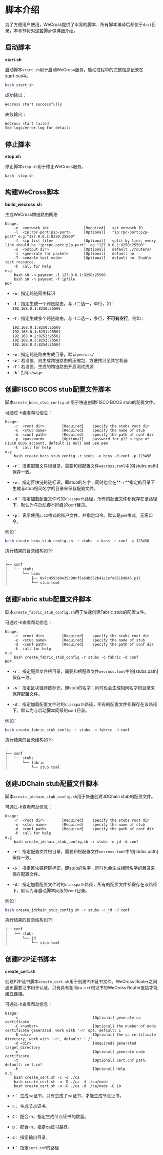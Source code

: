 # 脚本介绍

为了方便用户使用，WeCross提供了丰富的脚本，所有脚本编译后都位于`dist`目录，本章节将对这些脚步做详细介绍。

## 启动脚本

**start.sh**

启动脚本`start.sh`用于启动WeCross服务，启动过程中的完整信息记录在start.out中。

```bash
bash start.sh
```

成功输出：
```bash
Wecross start successfully
```

失败输出：
```bash
WeCross start failed 
See logs/error.log for details 
```

## 停止脚本

**stop.sh**

停止脚本`stop.sh`用于停止WeCross服务。

```bash
bash  stop.sh
```

## 构建WeCross脚本

**build_wecross.sh**

生成WeCross跨链路由网络

```
Usage:
    -n  <network id>                [Required]   set network ID
    -l  <ip:rpc-port:p2p-port>      [Optional]   "ip:rpc-port:p2p-port" e.g:"127.0.0.1:8250:25500"
    -f  <ip list file>              [Optional]   split by line, every line should be "ip:rpc-port:p2p-port". eg "127.0.0.1:8250:25500"
    -o  <output dir>                [Optional]   default ./routers/
    -z  <generate tar packet>       [Optional]   default no
    -T  <enable test mode>          [Optional]   default no. Enable test resource.
    -h  call for help
e.g
    bash $0 -n payment -l 127.0.0.1:8250:25500
    bash $0 -n payment -f ipfile
EOF
```

- **`-n`**：指定跨链网络标识
- **`-l`**：指定生成一个跨链路由，与`-f`二选一，单行，如：`192.168.0.1:8250:25500`
- **`-f`**：指定生成多个跨链路由，与`-l`二选一，多行，**不可有空行**，例如：

    ```
    192.168.0.1:8250:25500
    192.168.0.1:8251:25501
    192.168.0.2:8252:25502
    192.168.0.3:8253:25503
    192.168.0.4:8254:25504 
    ```
* **`-o`**：指定跨链路由生成目录，默认`wecross/`
* **`-z`**：若设置，则生成跨链路由的压缩包，方便拷贝至其它机器
* **`-T`**：若设置，生成的跨链路由开启测试资源
* **`-h`**：打印Usage

## 创建FISCO BCOS stub配置文件脚本

脚本`create_bcos_stub_config.sh`用于快速创建FISCO BCOS stub的配置文件。

可通过-h查看帮助信息：

```
Usage:
    -r  <root dir>        [Required]    specify the stubs root dir
    -o  <stub name>       [Required]    specify the name of stub
    -d  <conf path>       [Required]    specify the path of conf dir
    -p  <password>        [Optional]    password for p12 a type of FISCO BCOS account, default is null and use pem
    -h  call for help
e.g
    bash create_bcos_stub_config -r stubs -o bcos -d conf -p 123456
```

- **`-r`**： 
指定配置文件根目录，需要和根配置文件`wecross.toml`中的[stubs.path]保存一致。

- **`-o`**：
指定区块链跨链标识，即stub的名字；同时也会在**`-r`**指定的目录下生成与stub相同名字的目录来保存配置文件。

- **`-d`**：
指定加载配置文件时的`classpath`路径，所有的配置文件都保存在该路径下，默认为与启动脚本同级的`conf`目录。

- **`-p`**：
表示使用`p.12`格式的账户文件，并指定口令。默认是`pem`格式，无需口令。

例如：
```bash
bash create_bcos_stub_config.sh -r stubs -o bcos -d conf -p 123456
```
执行结果的目录结构如下:
```bash
.
├── conf
│   └── stubs
│       └── bcos
│           ├── 0x7c459bb9e35c90cf5a64b562b41c2efa951b9845.p12
│           └── stub.toml
```

## 创建Fabric stub配置文件脚本

脚本`create_fabric_stub_config.sh`用于快速创建Fabric stub的配置文件。

可通过-h查看帮助信息：

```
Usage:
    -r  <root dir>        [Required]    specify the stubs root dir
    -o  <stub name>       [Required]    specify the name of stub
    -d  <conf path>       [Required]    specify the path of conf dir
    -h  call for help
e.g
    bash create_fabric_stub_config -r stubs -o fabric -d conf
EOF
```

- **`-r`**： 
指定配置文件根目录，需要和根配置文件`wecross.toml`中的[stubs.path]保存一致。

- **`-o`**：
指定区块链跨链标识，即stub的名字；同时也会生成相同名字的目录来保存配置文件。

- **`-d`**：
指定加载配置文件时的`classpath`路径，所有的配置文件都保存在该路径下，默认为与启动脚本同级的`conf`目录。


例如：
```bash
bash create_fabric_stub_config -r stubs -o fabric -d conf
```

执行结果的目录结构如下:
```bash
.
├── conf
│   └── stubs
│       └── fabric
│           └── stub.toml
```

## 创建JDChain stub配置文件脚本

脚本`create_jdchain_stub_config.sh`用于快速创建JDChain stub的配置文件。

可通过-h查看帮助信息：

```
Usage:
    -r  <root dir>        [Required]    specify the stubs root dir
    -o  <stub name>       [Required]    specify the name of stub
    -d  <conf path>       [Required]    specify the path of conf dir
    -h  call for help
e.g
    bash create_jdchain_stub_config.sh -r stubs -o jd -d conf
```

- **`-r`**： 
指定配置文件根目录，需要和根配置文件`wecross.toml`中的[stubs.path]保存一致。

- **`-o`**：
指定区块链跨链标识，即stub的名字；同时也会生成相同名字的目录来保存配置文件。

- **`-d`**：
指定加载配置文件时的`classpath`路径，所有的配置文件都保存在该路径下，默认为与启动脚本同级的`conf`目录。


例如：
```bash
bash create_jdchain_stub_config.sh -r stubs -o jd -d conf
```

执行结果的目录结构如下:
```bash
├── conf
│   └── stubs
│       └── jd
│           └── stub.toml
```

## 创建P2P证书脚本

**create_cert.sh**

创建P2P证书脚本`create_cert.sh`用于创建P2P证书文件。WeCross Router之间通讯需要证书用于认证，只有具有相同`ca.crt`根证书的WeCross Router直接才能建立连接。

可通过-h查看帮助信息：

```
Usage:
    -c                                  [Optional] generate ca certificate
    -C <number>                         [Optional] the number of node certificate generated, work with '-n' opt, default: 1
    -D <dir>                            [Optional] the ca certificate directory, work with '-n', default: './'
    -d <dir>                            [Required] generated target_directory
    -n                                  [Optional] generate node certificate
    -t                                  [Optional] cert.cnf path, default: cert.cnf
    -h                                  [Optional] Help
e.g
    bash create_cert.sh -c -d ./ca
    bash create_cert.sh -n -D ./ca -d ./ca/node
    bash create_cert.sh -n -D ./ca -d ./ca/node -C 10
```
- **`c`**： 
生成ca证书，只有生成了ca证书，才能生成节点证书。

- **`n`**：
生成节点证书。

- **`C`**：
配合-n，指定生成节点证书的数量。

- **`D`**：
配合-n，指定ca证书路径。

- **`d`**：
指定输出目录。

- **`t`**：
指定`cert.cnf`的路径
